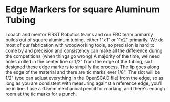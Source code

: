 # Edge Markers for square Aluminum Tubing
I coach and mentor FIRST Robotics teams and our FRC team primarily builds out of square aluminum tubing, either 1"x1" or 1"x2" primarily.  We do most of our fabrication with woodworking tools, so precision is hard to come by and precision and consistency can make all the difference during the competitions (when things go wrong)
A majority of the time, we need holes drilled in the center line or 1/2" from the edge of the tubing, so I designed these edge markers to simplify the process.  The lip goes along the edge of the material and there are tic marks ever 1/8".  The slot will be 1/2" (you can adjust everything in the OpenSCAD file) from the edge, so as long as you are consistent with measuring against a reference edge, you'll be in line.
I use a 0.5mm mechanical pencil for marking, and there's enough room at the tic marks for a punch.
